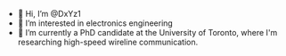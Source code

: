 - 👋 Hi, I’m @DxYz1
- 👀 I’m interested in electronics engineering
- 🌱 I’m currently a PhD candidate at the University of Toronto, 
where I'm researching high-speed wireline communication.

<!---
DxYz1/DxYz1 is a ✨ special ✨ repository because its `README.md` (this file) appears on your GitHub profile.
You can click the Preview link to take a look at your changes.
--->
